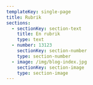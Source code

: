 ```yaml
---
templateKey: single-page
title: Rubrik
sections:
  - sectionKey: section-text
    title: En rubrik
    type: text
  - number: 13123
    sectionKey: section-number
    type: section-number
  - image: /img/blog-index.jpg
    sectionKey: section-image
    type: section-image
---
```


